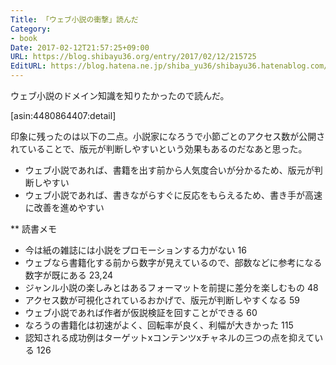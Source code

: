 ```yaml
---
Title: 「ウェブ小説の衝撃」読んだ
Category:
- book
Date: 2017-02-12T21:57:25+09:00
URL: https://blog.shibayu36.org/entry/2017/02/12/215725
EditURL: https://blog.hatena.ne.jp/shiba_yu36/shibayu36.hatenablog.com/atom/entry/10328749687216361778
---
```


ウェブ小説のドメイン知識を知りたかったので読んだ。

[asin:4480864407:detail]

印象に残ったのは以下の二点。小説家になろうで小節ごとのアクセス数が公開されていることで、版元が判断しやすいという効果もあるのだなあと思った。
- ウェブ小説であれば、書籍を出す前から人気度合いが分かるため、版元が判断しやすい
- ウェブ小説であれば、書きながらすぐに反応をもらえるため、書き手が高速に改善を進めやすい

** 読書メモ
- 今は紙の雑誌には小説をプロモーションする力がない 16
- ウェブなら書籍化する前から数字が見えているので、部数などに参考になる数字が既にある 23,24
- ジャンル小説の楽しみとはあるフォーマットを前提に差分を楽しむもの 48
- アクセス数が可視化されているおかげで、版元が判断しやすくなる 59
- ウェブ小説であれば作者が仮説検証を回すことができる 60
- なろうの書籍化は初速がよく、回転率が良く、利幅が大きかった 115
- 認知される成功例はターゲットxコンテンツxチャネルの三つの点を抑えている 126
